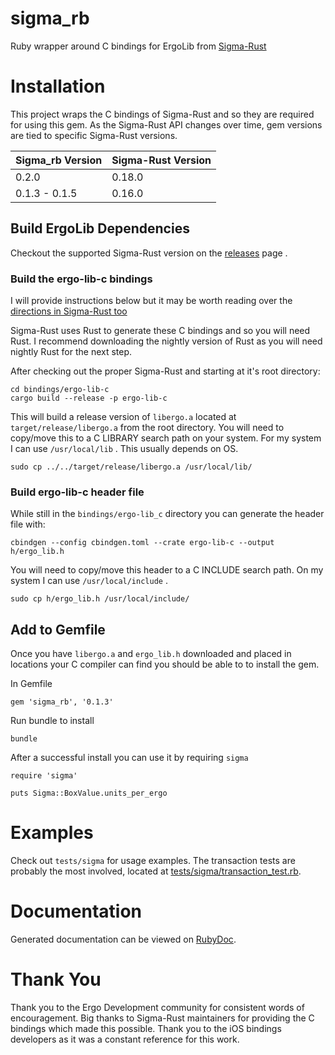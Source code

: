 # sigma_rb
Ruby wrapper around C bindings for ErgoLib from [Sigma-Rust](https://github.com/ergoplatform/sigma-rust)

# Installation
This project wraps the C bindings of Sigma-Rust and so they are required for using this gem. As the Sigma-Rust API changes over time, gem versions are tied to specific Sigma-Rust versions.

| Sigma_rb Version | Sigma-Rust Version |
| ---------------- | -------------------|
| 0.2.0                    | 0.18.0             |
| 0.1.3 - 0.1.5            | 0.16.0             |


## Build ErgoLib Dependencies
Checkout the supported Sigma-Rust version on the [releases](https://github.com/ergoplatform/sigma-rust/releases) page .

### Build the ergo-lib-c bindings
I will provide instructions below but it may be worth reading over the [directions in Sigma-Rust too](https://github.com/ergoplatform/sigma-rust/tree/develop/bindings/ergo-lib-c)  

Sigma-Rust uses Rust to generate these C bindings and so you will need Rust. I recommend downloading the nightly version of Rust as you will need nightly Rust for the next step.   

After checking out the proper Sigma-Rust and starting at it's root directory:
```
cd bindings/ergo-lib-c
cargo build --release -p ergo-lib-c
```

This will build a release version of `libergo.a` located at `target/release/libergo.a` from the root directory.  You will need to copy/move this to a C LIBRARY search path on your system. For my system I can use `/usr/local/lib` . This usually depends on OS.   

```
sudo cp ../../target/release/libergo.a /usr/local/lib/
```  

### Build ergo-lib-c header file
While still in the `bindings/ergo-lib_c` directory you can generate the header file with:
```
cbindgen --config cbindgen.toml --crate ergo-lib-c --output h/ergo_lib.h
```

You will need to copy/move this header to a C INCLUDE search path. On my system I can use `/usr/local/include` .  
```  
sudo cp h/ergo_lib.h /usr/local/include/
```

## Add to Gemfile
Once you have `libergo.a` and `ergo_lib.h` downloaded and placed in locations your C compiler can find you should be able to to install the gem.  

In Gemfile
```
gem 'sigma_rb', '0.1.3'
```

Run bundle to install
```
bundle
```

After a successful install you can use it by requiring `sigma`  
```
require 'sigma'

puts Sigma::BoxValue.units_per_ergo
```

# Examples
Check out `tests/sigma` for usage examples. The transaction tests are probably the most involved, located at [tests/sigma/transaction_test.rb](https://github.com/thedlop/sigma_rb/blob/master/tests/sigma/transaction_test.rb).  

# Documentation
Generated documentation can be viewed on [RubyDoc](https://www.rubydoc.info/gems/sigma_rb). 

# Thank You
Thank you to the Ergo Development community for consistent words of encouragement. Big thanks to Sigma-Rust maintainers for providing the C bindings which made this possible. Thank you to the iOS bindings developers as it was a constant reference for this work.
